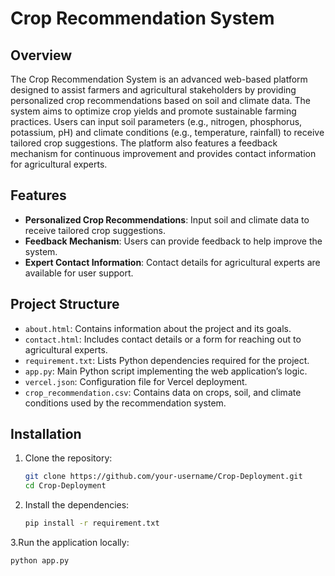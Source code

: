 # Crop Recommendation System

## Overview

The Crop Recommendation System is an advanced web-based platform designed to assist farmers and agricultural stakeholders by providing personalized crop recommendations based on soil and climate data. The system aims to optimize crop yields and promote sustainable farming practices. Users can input soil parameters (e.g., nitrogen, phosphorus, potassium, pH) and climate conditions (e.g., temperature, rainfall) to receive tailored crop suggestions. The platform also features a feedback mechanism for continuous improvement and provides contact information for agricultural experts.

## Features

- **Personalized Crop Recommendations**: Input soil and climate data to receive tailored crop suggestions.
- **Feedback Mechanism**: Users can provide feedback to help improve the system.
- **Expert Contact Information**: Contact details for agricultural experts are available for user support.

## Project Structure

- `about.html`: Contains information about the project and its goals.
- `contact.html`: Includes contact details or a form for reaching out to agricultural experts.
- `requirement.txt`: Lists Python dependencies required for the project.
- `app.py`: Main Python script implementing the web application’s logic.
- `vercel.json`: Configuration file for Vercel deployment.
- `crop_recommendation.csv`: Contains data on crops, soil, and climate conditions used by the recommendation system.

## Installation

1. Clone the repository:

   ```bash
   git clone https://github.com/your-username/Crop-Deployment.git
   cd Crop-Deployment
2. Install the dependencies:

   ```bash
   pip install -r requirement.txt

3.Run the application locally:

   ```bash
   python app.py

